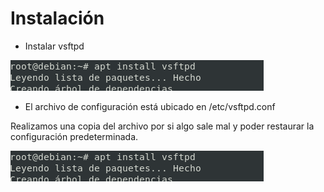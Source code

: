 # Instalación

- Instalar vsftpd

![Logo](/imagenes/instalar.PNG)

- El archivo de configuración está ubicado en /etc/vsftpd.conf

Realizamos una copia del archivo por si algo sale mal y poder restaurar la configuración predeterminada.

![Logo](/imagenes/instalar.PNG)
